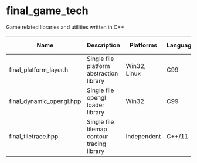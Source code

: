 # final_game_tech
Game related libraries and utilities written in C++

| Name                     | Description                                 | Platforms    | Language | Latest Version |
|--------------------------|---------------------------------------------|--------------|----------|----------------|
| final_platform_layer.h   | Single file platform abstraction library    | Win32, Linux | C99      | 0.8.2.0 beta   |
| final_dynamic_opengl.hpp | Single file opengl loader library           | Win32        | C99      | 0.3.4.0 beta   |
| final_tiletrace.hpp      | Single file tilemap contour tracing library | Independent  | C++/11   | 1.02           |
